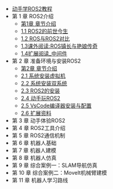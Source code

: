 * [动手学ROS2教程](prepare/开始之前.md)
* 第 1 章 ROS2介绍
  * [第1章 章节介绍](chart1/章节介绍.md)
  * [1.1 ROS2的前世今生](chart1/1.1ROS2的前世今生.md) 
  * [1.2 ROS与ROS2对比](chart1/1.2ROS与ROS2对比.md) 
  * [1.3课外阅读:ROS镇长与艳娘传奇](chart1/1.3课外阅读_ROS镇长与艳娘传奇.md)  
  * [1.4扩展阅读_中间件](chart1/1.4扩展阅读_中间件.md) 
* 第 2 章 准备环境与安装ROS2 
  * [第2章 章节介绍](chart2/章节介绍.md) 
  * [2.1 系统安装虚拟机](chart2/2.1系统安装_虚拟机版本.md)  
  * [ 2.2 系统安装双系统](chart2/2.2系统安装_双系统.md) 
  * [2.3 ROS2的安装](chart2/2.3ROS2的安装.md) 
  * [2.4 动手玩ROS2](chart2/2.4动手玩ROS2.md)  
  * [2.5 VsCode编译器安装与配置](chart2/2.5VsCode编译器安装与配置.md) 
  * [2.6 扩展资料](chart2/2.6扩展资料.md) 
* 第 3 章 动手体验ROS2
* 第 4 章 ROS2工具介绍
* 第 5 章 ROS2通信机制
* 第 6 章 机器人基础
* 第 7 章 机器人建模
* 第 8 章 机器人仿真
* 第 9 章 综合案例一：SLAM导航仿真
* 第 10 章 综合案例二：MoveIt机械臂建模
* 第 11 章 机器人学习路线


